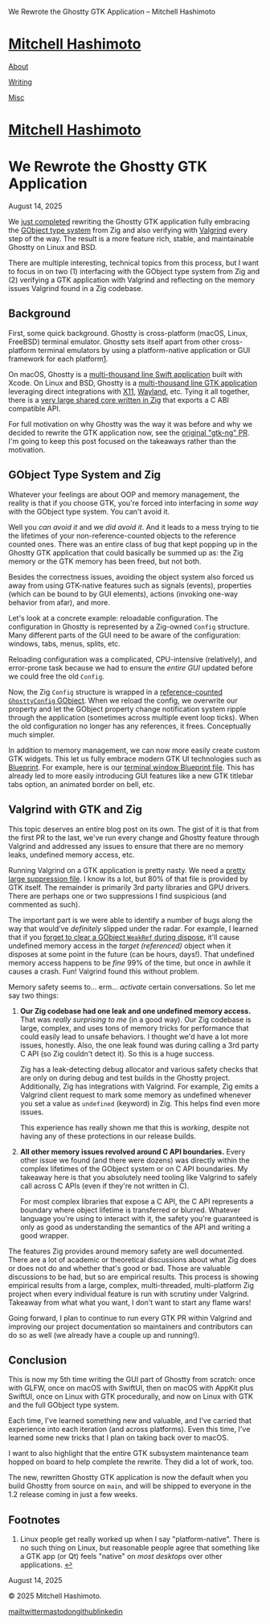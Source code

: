 We Rewrote the Ghostty GTK Application – Mitchell Hashimoto

[](/)

# [Mitchell Hashimoto](/)

[About](/)

[Writing](/writing)

[Misc](/misc)

# [Mitchell Hashimoto](/)

# We Rewrote the Ghostty GTK Application

August 14, 2025

We [just completed](https://github.com/ghostty-org/ghostty/pull/8235) rewriting the Ghostty GTK application fully embracing the [GObject type system](https://docs.gtk.org/gobject/concepts.html) from Zig and also verifying with [Valgrind](https://valgrind.org/) every step of the way. The result is a more feature rich, stable, and maintainable Ghostty on Linux and BSD.

There are multiple interesting, technical topics from this process, but I want to focus in on two (1) interfacing with the GObject type system from Zig and (2) verifying a GTK application with Valgrind and reflecting on the memory issues Valgrind found in a Zig codebase.

## [](#background)Background

First, some quick background. Ghostty is cross-platform (macOS, Linux, FreeBSD) terminal emulator. Ghostty sets itself apart from other cross-platform terminal emulators by using a platform-native application or GUI framework for each platform[1](#user-content-fn-1).

On macOS, Ghostty is a [multi-thousand line Swift application](https://github.com/ghostty-org/ghostty/tree/main/macos) built with Xcode. On Linux and BSD, Ghostty is a [multi-thousand line GTK application](https://github.com/ghostty-org/ghostty/tree/b7913f09ad5326331192a24af53473ec541bf1af/src/apprt/gtk-ng) leveraging direct integrations with [X11](https://github.com/ghostty-org/ghostty/blob/main/src/apprt/gtk-ng/winproto/x11.zig), [Wayland](https://github.com/ghostty-org/ghostty/blob/main/src/apprt/gtk-ng/winproto/wayland.zig), etc. Tying it all together, there is a [very large shared core written in Zig](https://github.com/ghostty-org/ghostty/tree/main/src) that exports a C ABI compatible API.

For full motivation on why Ghostty was the way it was before and why we decided to rewrite the GTK application now, see the [original "gtk-ng" PR](https://github.com/ghostty-org/ghostty/pull/7961). I'm going to keep this post focused on the takeaways rather than the motivation.

## [](#gobject-type-system-and-zig)GObject Type System and Zig

Whatever your feelings are about OOP and memory management, the reality is that if you choose GTK, you're forced into interfacing in _some way_ with the GObject type system. You can't avoid it.

Well you _can avoid it_ and we _did avoid it_. And it leads to a mess trying to tie the lifetimes of your non-reference-counted objects to the reference counted ones. There was an entire class of bug that kept popping up in the Ghostty GTK application that could basically be summed up as: the Zig memory or the GTK memory has been freed, but not both.

Besides the correctness issues, avoiding the object system also forced us away from using GTK-native features such as signals (events), properties (which can be bound to by GUI elements), actions (invoking one-way behavior from afar), and more.

Let's look at a concrete example: reloadable configuration. The configuration in Ghostty is represented by a Zig-owned `Config` structure. Many different parts of the GUI need to be aware of the configuration: windows, tabs, menus, splits, etc.

Reloading configuration was a complicated, CPU-intensive (relatively), and error-prone task because we had to ensure the _entire GUI_ updated before we could free the old `Config`.

Now, the Zig `Config` structure is wrapped in a [reference-counted `GhosttyConfig` GObject](https://github.com/ghostty-org/ghostty/blob/b7913f09ad5326331192a24af53473ec541bf1af/src/apprt/gtk-ng/class/config.zig). When we reload the config, we overwrite our property and let the GObject property change notification system ripple through the application (sometimes across multiple event loop ticks). When the old configuration no longer has any references, it frees. Conceptually much simpler.

In addition to memory management, we can now more easily create custom GTK widgets. This let us fully embrace modern GTK UI technologies such as [Blueprint](https://gitlab.gnome.org/GNOME/blueprint-compiler). For example, here is our [terminal window Blueprint file](https://github.com/ghostty-org/ghostty/blob/b7913f09ad5326331192a24af53473ec541bf1af/src/apprt/gtk-ng/ui/1.5/window.blp). This has already led to more easily introducing GUI features like a new GTK titlebar tabs option, an animated border on bell, etc.

## [](#valgrind-with-gtk-and-zig)Valgrind with GTK and Zig

This topic deserves an entire blog post on its own. The gist of it is that from the first PR to the last, we've run every change and Ghostty feature through Valgrind and addressed any issues to ensure that there are no memory leaks, undefined memory access, etc.

Running Valgrind on a GTK application is pretty nasty. We need a [pretty large suppression file](https://github.com/ghostty-org/ghostty/blob/main/valgrind.supp). I know its a lot, but 80% of that file is provided by GTK itself. The remainder is primarily 3rd party libraries and GPU drivers. There are perhaps one or two suppressions I find suspicious (and commented as such).

The important part is we were able to identify a number of bugs along the way that would've _definitely_ slipped under the radar. For example, I learned that if you [forget to clear a GObject `WeakRef` during dispose](https://github.com/ghostty-org/ghostty/commit/7548dcfe634cd9447e0b7a0f5e2900fe7094a225), it'll cause undefined memory access in the _target (referenced)_ object when it disposes at some point in the future (can be hours, days!). That undefined memory access happens to be _fine_ 99% of the time, but once in awhile it causes a crash. Fun! Valgrind found this without problem.

Memory safety seems to... erm... _activate_ certain conversations. So let me say two things:

1.  **Our Zig codebase had one leak and one undefined memory access.** That was _really surprising to me_ (in a good way). Our Zig codebase is large, complex, and uses tons of memory tricks for performance that could easily lead to unsafe behaviors. I thought we'd have a lot more issues, honestly. Also, the one leak found was during calling a 3rd party C API (so Zig couldn't detect it). So this is a huge success.
    
    Zig has a leak-detecting debug allocator and various safety checks that are only on during debug and test builds in the Ghostty project. Additionally, Zig has integrations with Valgrind. For example, Zig emits a Valgrind client request to mark some memory as undefined whenever you set a value as `undefined` (keyword) in Zig. This helps find even more issues.
    
    This experience has really shown me that this is _working_, despite not having any of these protections in our release builds.
    
2.  **All other memory issues revolved around C API boundaries.** Every other issue we found (and there were dozens) was directly within the complex lifetimes of the GObject system or on C API boundaries. My takeaway here is that you absolutely need tooling like Valgrind to safely call across C APIs (even if they're not written in C).
    
    For most complex libraries that expose a C API, the C API represents a boundary where object lifetime is transferred or blurred. Whatever language you're using to interact with it, the safety you're guaranteed is only as good as understanding the semantics of the API and writing a good wrapper.
    

The features Zig provides around memory safety are well documented. There are a lot of academic or theoretical discussions about what Zig does or does not do and whether that's good or bad. Those are valuable discussions to be had, but so are empirical results. This process is showing empirical results from a large, complex, multi-threaded, multi-platform Zig project when every individual feature is run with scrutiny under Valgrind. Takeaway from what what you want, I don't want to start any flame wars!

Going forward, I plan to continue to run every GTK PR within Valgrind and improving our project documentation so maintainers and contributors can do so as well (we already have a couple up and running!).

## [](#conclusion)Conclusion

This is now my 5th time writing the GUI part of Ghostty from scratch: once with GLFW, once on macOS with SwiftUI, then on macOS with AppKit plus SwiftUI, once on Linux with GTK procedurally, and now on Linux with GTK and the full GObject type system.

Each time, I've learned something new and valuable, and I've carried that experience into each iteration (and across platforms). Even this time, I've learned some new tricks that I plan on taking back over to macOS.

I want to also highlight that the entire GTK subsystem maintenance team hopped on board to help complete the rewrite. They did a lot of work, too.

The new, rewritten Ghostty GTK application is now the default when you build Ghostty from source on `main`, and will be shipped to everyone in the 1.2 release coming in just a few weeks.

## [](#footnote-label)Footnotes

1.  Linux people get really worked up when I say "platform-native". There is no such thing on Linux, but reasonable people agree that something like a GTK app (or Qt) feels "native" on _most desktops_ over other applications. [↩](#user-content-fnref-1)
    

August 14, 2025

© 2025 Mitchell Hashimoto.

[mail](mailto:m@mitchellh.com)[twitter](https://twitter.com/mitchellh)[mastodon](https://hachyderm.io/@mitchellh)[github](https://github.com/mitchellh)[linkedin](https://www.linkedin.com/in/mitchellh)